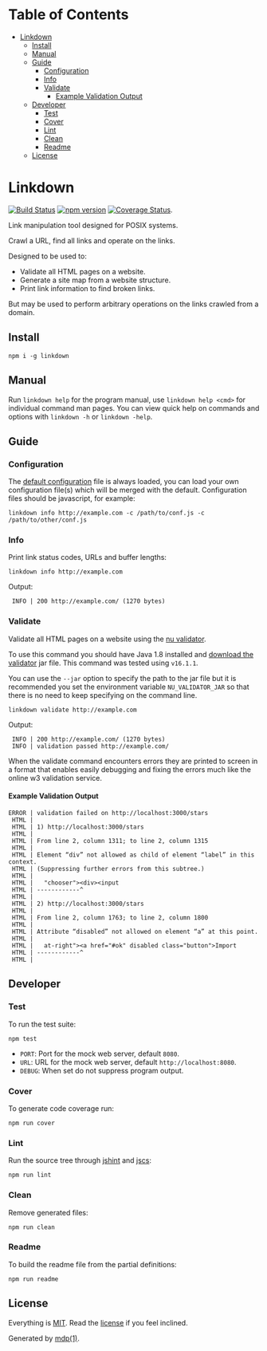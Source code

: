 Table of Contents
=================

* [Linkdown](#linkdown)
  * [Install](#install)
  * [Manual](#manual)
  * [Guide](#guide)
    * [Configuration](#configuration)
    * [Info](#info)
    * [Validate](#validate)
      * [Example Validation Output](#example-validation-output)
  * [Developer](#developer)
    * [Test](#test)
    * [Cover](#cover)
    * [Lint](#lint)
    * [Clean](#clean)
    * [Readme](#readme)
  * [License](#license)

Linkdown
========

[<img src="https://travis-ci.org/tmpfs/linkdown.svg?v=2" alt="Build Status">](https://travis-ci.org/tmpfs/linkdown)
[<img src="http://img.shields.io/npm/v/linkdown.svg?v=2" alt="npm version">](https://npmjs.org/package/linkdown)
[<img src="https://coveralls.io/repos/tmpfs/linkdown/badge.svg?branch=master&service=github&v=3" alt="Coverage Status">](https://coveralls.io/github/tmpfs/linkdown?branch=master).

Link manipulation tool designed for POSIX systems.

Crawl a URL, find all links and operate on the links.

Designed to be used to:

* Validate all HTML pages on a website.
* Generate a site map from a website structure.
* Print link information to find broken links.

But may be used to perform arbitrary operations on the links crawled from a domain.

## Install

```
npm i -g linkdown
```

## Manual

Run `linkdown help` for the program manual, use `linkdown help <cmd>` for individual command man pages. You can view quick help on commands and options with `linkdown -h` or `linkdown -help`.

## Guide

### Configuration

The [default configuration](https://github.com/tmpfs/linkdown/blob/master/linkdown.js) file is always loaded, you can load your own configuration file(s) which will be merged with the default. Configuration files should be javascript, for example:

```
linkdown info http://example.com -c /path/to/conf.js -c /path/to/other/conf.js
```

### Info

Print link status codes, URLs and buffer lengths:

```
linkdown info http://example.com
```

Output:

```
 INFO | 200 http://example.com/ (1270 bytes)
```

### Validate

Validate all HTML pages on a website using the [nu validator](https://github.com/validator/validator).

To use this command you should have Java 1.8 installed and [download the validator](https://github.com/validator/validator/releases) jar file. This command was tested using `v16.1.1`.

You can use the `--jar` option to specify the path to the jar file but it is recommended you set the environment variable `NU_VALIDATOR_JAR` so that there is no need to keep specifying on the command line.

```
linkdown validate http://example.com
```

Output:

```
 INFO | 200 http://example.com/ (1270 bytes)
 INFO | validation passed http://example.com/
```

When the validate command encounters errors they are printed to screen in a format that enables easily debugging and fixing the errors much like the online w3 validation service.

#### Example Validation Output

```
ERROR | validation failed on http://localhost:3000/stars
 HTML |
 HTML | 1) http://localhost:3000/stars
 HTML |
 HTML | From line 2, column 1311; to line 2, column 1315
 HTML |
 HTML | Element “div” not allowed as child of element “label” in this context.
 HTML | (Suppressing further errors from this subtree.)
 HTML |
 HTML |   "chooser"><div><input
 HTML | ------------^
 HTML |
 HTML | 2) http://localhost:3000/stars
 HTML |
 HTML | From line 2, column 1763; to line 2, column 1800
 HTML |
 HTML | Attribute “disabled” not allowed on element “a” at this point.
 HTML |
 HTML |   at-right"><a href="#ok" disabled class="button">Import
 HTML | ------------^
 HTML |
```

## Developer

### Test

To run the test suite:

```
npm test
```

* `PORT`: Port for the mock web server, default `8080`.
* `URL`: URL for the mock web server, default `http://localhost:8080`.
* `DEBUG`: When set do not suppress program output.

### Cover

To generate code coverage run:

```
npm run cover
```

### Lint

Run the source tree through [jshint](http://jshint.com) and [jscs](http://jscs.info):

```
npm run lint
```

### Clean

Remove generated files:

```
npm run clean
```

### Readme

To build the readme file from the partial definitions:

```
npm run readme
```

## License

Everything is [MIT](http://en.wikipedia.org/wiki/MIT_License). Read the [license](https://github.com/tmpfs/linkdown/blob/master/LICENSE) if you feel inclined.

Generated by [mdp(1)](https://github.com/tmpfs/mdp).

[validator]: https://github.com/validator/validator
[validator-releases]: https://github.com/validator/validator/releases
[simplecrawler]: https://github.com/cgiffard/node-simplecrawler
[jshint]: http://jshint.com
[jscs]: http://jscs.info
